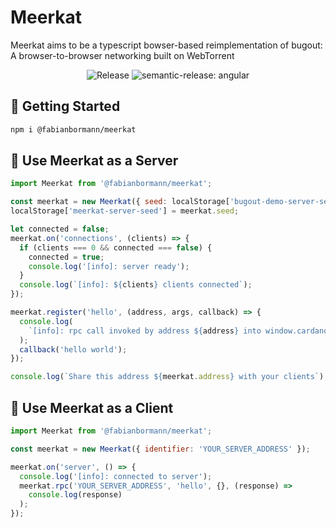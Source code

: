 # Meerkat

Meerkat aims to be a typescript bowser-based reimplementation of bugout: A browser-to-browser networking built on WebTorrent

<p align="center">

<img alt="Release" src="https://github.com/fabianbormann/meerkat/actions/workflows/release.yml/badge.svg?branch=main" />
<img alt="semantic-release: angular" src="https://img.shields.io/badge/semantic--release-angular-e10079?logo=semantic-release" />

</p>

## 🚀 Getting Started

```zsh
npm i @fabianbormann/meerkat
```

## 🤖 Use Meerkat as a Server

```js
import Meerkat from '@fabianbormann/meerkat';

const meerkat = new Meerkat({ seed: localStorage['bugout-demo-server-seed'] });
localStorage['meerkat-server-seed'] = meerkat.seed;

let connected = false;
meerkat.on('connections', (clients) => {
  if (clients === 0 && connected === false) {
    connected = true;
    console.log('[info]: server ready');
  }
  console.log(`[info]: ${clients} clients connected`);
});

meerkat.register('hello', (address, args, callback) => {
  console.log(
    `[info]: rpc call invoked by address ${address} into window.cardano`
  );
  callback('hello world');
});

console.log(`Share this address ${meerkat.address} with your clients`);
```

## 🥸 Use Meerkat as a Client

```js
import Meerkat from '@fabianbormann/meerkat';

const meerkat = new Meerkat({ identifier: 'YOUR_SERVER_ADDRESS' });

meerkat.on('server', () => {
  console.log('[info]: connected to server');
  meerkat.rpc('YOUR_SERVER_ADDRESS', 'hello', {}, (response) =>
    console.log(response)
  );
});
```
